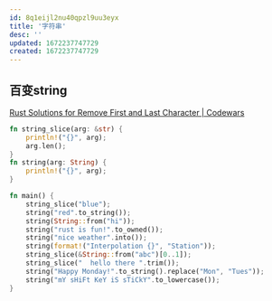 ```yaml
---
id: 8q1eijl2nu40qpzl9uu3eyx
title: '字符串'
desc: ''
updated: 1672237747729
created: 1672237747729
---
```




## 百变string

[Rust Solutions for Remove First and Last Character | Codewars](https://www.codewars.com/kata/56bc28ad5bdaeb48760009b0/solutions/rust)

```rust
fn string_slice(arg: &str) {
    println!("{}", arg);
    arg.len();
}
fn string(arg: String) {
    println!("{}", arg);
}

fn main() {
    string_slice("blue");
    string("red".to_string());
    string(String::from("hi"));
    string("rust is fun!".to_owned());
    string("nice weather".into());
    string(format!("Interpolation {}", "Station"));
    string_slice(&String::from("abc")[0..1]);
    string_slice("  hello there ".trim());
    string("Happy Monday!".to_string().replace("Mon", "Tues"));
    string("mY sHiFt KeY iS sTiCkY".to_lowercase());
}
```

